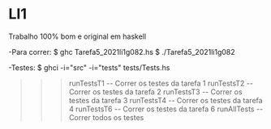 # LI1
Trabalho 100% bom e original em haskell

-Para correr:
$ ghc Tarefa5_2021li1g082.hs
$ ./Tarefa5_2021li1g082

-Testes:
$ ghci -i="src" -i="tests" tests/Tests.hs
>>> runTestsT1 -- Correr os testes da tarefa 1
>>> runTestsT2 -- Correr os testes da tarefa 2
>>> runTestsT3 -- Correr os testes da tarefa 3
>>> runTestsT4 -- Correr os testes da tarefa 4
>>> runTestsT6 -- Correr os testes da tarefa 6
>>> runAllTests -- Correr todos os testes

